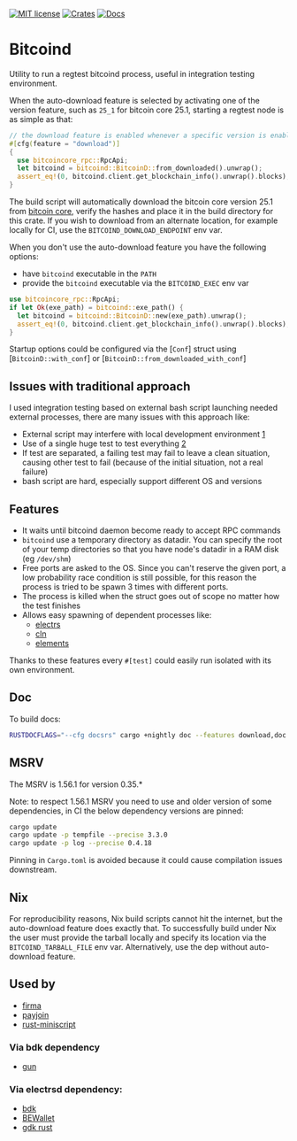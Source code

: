[![MIT license](https://img.shields.io/github/license/RCasatta/bitcoind)](https://github.com/RCasatta/bitcoind/blob/master/LICENSE)
[![Crates](https://img.shields.io/crates/v/bitcoind.svg)](https://crates.io/crates/bitcoind)
[![Docs](https://img.shields.io/badge/docs.rs-bitcoind-green)](https://docs.rs/bitcoind)

# Bitcoind

Utility to run a regtest bitcoind process, useful in integration testing environment.

When the auto-download feature is selected by activating one of the version feature, such as `25_1`
for bitcoin core 25.1, starting a regtest node is as simple as that:

```rust
// the download feature is enabled whenever a specific version is enabled, for example `25_1` or `24_0_1`
#[cfg(feature = "download")]
{
  use bitcoincore_rpc::RpcApi;
  let bitcoind = bitcoind::BitcoinD::from_downloaded().unwrap();
  assert_eq!(0, bitcoind.client.get_blockchain_info().unwrap().blocks);
}
```

The build script will automatically download the bitcoin core version 25.1 from [bitcoin core](https://bitcoincore.org),
verify the hashes and place it in the build directory for this crate. If you wish to download from an 
alternate location, for example locally for CI, use the `BITCOIND_DOWNLOAD_ENDPOINT` env var.

When you don't use the auto-download feature you have the following options:

* have `bitcoind` executable in the `PATH`
* provide the `bitcoind` executable via the `BITCOIND_EXEC` env var

```rust
use bitcoincore_rpc::RpcApi;
if let Ok(exe_path) = bitcoind::exe_path() {
  let bitcoind = bitcoind::BitcoinD::new(exe_path).unwrap();
  assert_eq!(0, bitcoind.client.get_blockchain_info().unwrap().blocks);
}
```

Startup options could be configured via the [`Conf`] struct using [`BitcoinD::with_conf`] or 
[`BitcoinD::from_downloaded_with_conf`]

## Issues with traditional approach

I used integration testing based on external bash script launching needed external processes, there 
are many issues with this approach like:

* External script may interfere with local development environment [1](https://github.com/rust-bitcoin/rust-bitcoincore-rpc/blob/200fc8247c1896709a673b82a89ca0da5e7aa2ce/integration_test/run.sh#L9)
* Use of a single huge test to test everything [2](https://github.com/rust-bitcoin/rust-bitcoincore-rpc/blob/200fc8247c1896709a673b82a89ca0da5e7aa2ce/integration_test/src/main.rs#L122-L203)
* If test are separated, a failing test may fail to leave a clean situation, causing other test to 
fail (because of the initial situation, not a real failure)
* bash script are hard, especially support different OS and versions

## Features

  * It waits until bitcoind daemon become ready to accept RPC commands
  * `bitcoind` use a temporary directory as datadir. You can specify the root of your temp directories 
  so that you have node's datadir in a RAM disk (eg `/dev/shm`)
  * Free ports are asked to the OS. Since you can't reserve the given port, a low probability race 
  condition is still possible, for this reason the process is tried to be spawn 3 times with different
  ports.
  * The process is killed when the struct goes out of scope no matter how the test finishes
  * Allows easy spawning of dependent processes like:
    - [electrs](https://github.com/RCasatta/electrsd)
    - [cln](https://github.com/RCasatta/lightningd)
    - [elements](https://github.com/RCasatta/elementsd)

Thanks to these features every `#[test]` could easily run isolated with its own environment.

## Doc

To build docs:

```sh
RUSTDOCFLAGS="--cfg docsrs" cargo +nightly doc --features download,doc --open
```

## MSRV

The MSRV is 1.56.1 for version 0.35.*

Note: to respect 1.56.1 MSRV you need to use and older version of some dependencies, in CI the below
dependency versions are pinned:

```sh
cargo update
cargo update -p tempfile --precise 3.3.0
cargo update -p log --precise 0.4.18
```

Pinning in `Cargo.toml` is avoided because it could cause
compilation issues downstream.

## Nix

For reproducibility reasons, Nix build scripts cannot hit the internet, but the
auto-download feature does exactly that. To successfully build under Nix the
user must provide the tarball locally and specify its location via the
`BITCOIND_TARBALL_FILE` env var.
Alternatively, use the dep without auto-download feature.

## Used by

* [firma](https://github.com/RCasatta/firma/)
* [payjoin](https://github.com/Kixunil/payjoin)
* [rust-miniscript](https://github.com/rust-bitcoin/rust-miniscript/tree/4a3ba11c2fd5063be960741d557f3f7a28041e1f/bitcoind-tests)

### Via bdk dependency

* [gun](https://github.com/LLFourn/gun)

### Via electrsd dependency:

* [bdk](https://github.com/bitcoindevkit/bdk)
* [BEWallet](https://github.com/LeoComandini/BEWallet)
* [gdk rust](https://github.com/Blockstream/gdk/blob/master/subprojects/gdk_rust/)
